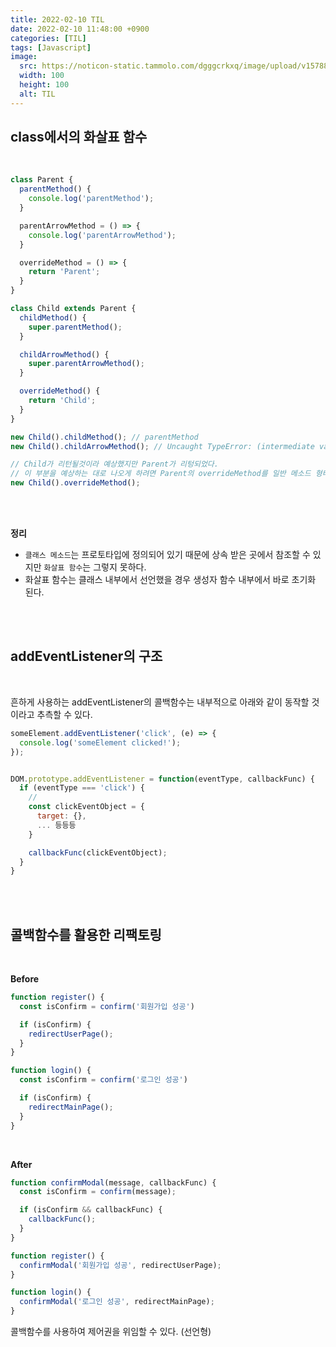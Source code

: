 ```yaml
---
title: 2022-02-10 TIL
date: 2022-02-10 11:48:00 +0900
categories: [TIL]
tags: [Javascript]
image:
  src: https://noticon-static.tammolo.com/dgggcrkxq/image/upload/v1578807458/noticon/tr4etvb9imzxc3xxnq3x.jpg
  width: 100
  height: 100
  alt: TIL
---
```



## class에서의 화살표 함수

<br/>

```js
class Parent {
  parentMethod() {
    console.log('parentMethod');
  }

  parentArrowMethod = () => {
    console.log('parentArrowMethod');
  }

  overrideMethod = () => {
    return 'Parent';
  }
}

class Child extends Parent {
  childMethod() {
    super.parentMethod();
  }

  childArrowMethod() {
    super.parentArrowMethod();
  }

  overrideMethod() {
    return 'Child';
  }
}

new Child().childMethod(); // parentMethod
new Child().childArrowMethod(); // Uncaught TypeError: (intermediate value).parentArrowMethod is not a function

// Child가 리턴될것이라 예상했지만 Parent가 리텅되었다.
// 이 부분을 예상하는 대로 나오게 하려면 Parent의 overrideMethod를 일반 메소드 형태로 작성하면 된다.
new Child().overrideMethod(); 


```

<br/>
<br/>

**정리**

- `클래스 메소드`는 프로토타입에 정의되어 있기 때문에 상속 받은 곳에서 참조할 수 있지만 `화살표 함수`는 그렇지 못하다.
- 화살표 함수는 클래스 내부에서 선언했을 경우 생성자 함수 내부에서 바로 초기화 된다.

<br/>
<br/>

## addEventListener의 구조

<br/>

흔하게 사용하는 addEventListener의 콜백함수는 내부적으로 아래와 같이 동작할 것이라고 추측할 수 있다.

```js
someElement.addEventListener('click', (e) => {
  console.log('someElement clicked!');
});


DOM.prototype.addEventListener = function(eventType, callbackFunc) {
  if (eventType === 'click') {
    // 
    const clickEventObject = {
      target: {},
      ... 등등등
    }

    callbackFunc(clickEventObject);
  }
}
```

<br/>
<br/>

## 콜백함수를 활용한 리팩토링

<br/>

**Before**
```js
function register() {
  const isConfirm = confirm('회원가입 성공')

  if (isConfirm) {
    redirectUserPage();
  }
}

function login() {
  const isConfirm = confirm('로그인 성공')

  if (isConfirm) {
    redirectMainPage();
  }
}
```

<br/>

**After**
```js
function confirmModal(message, callbackFunc) {
  const isConfirm = confirm(message);

  if (isConfirm && callbackFunc) {
    callbackFunc();
  }
}

function register() {
  confirmModal('회원가입 성공', redirectUserPage);
}

function login() {
  confirmModal('로그인 성공', redirectMainPage);
}
```

콜백함수를 사용하여 제어권을 위임할 수 있다. (선언형)